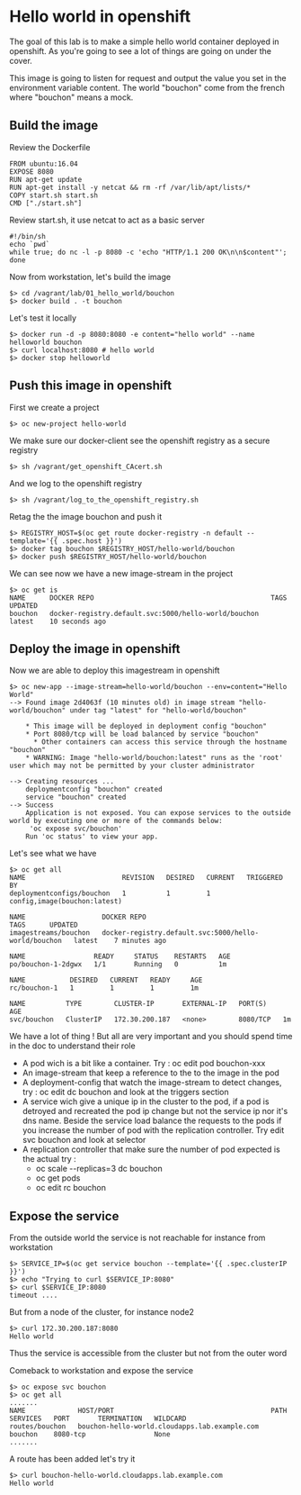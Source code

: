 # Hello world in openshift 

The goal of this lab is to make a simple hello world container deployed in openshift. As you're going to see a lot of things are going on under the cover.

This image is going to listen for request and output the value you set in the environment variable content. The world "bouchon" come from the french where "bouchon" means a mock. 

## Build the image  

Review the Dockerfile 
    
    FROM ubuntu:16.04
    EXPOSE 8080
    RUN apt-get update
    RUN apt-get install -y netcat && rm -rf /var/lib/apt/lists/*
    COPY start.sh start.sh
    CMD ["./start.sh"]
	
Review start.sh, it use netcat to act as a basic server 

	#!/bin/sh 
	echo `pwd`
	while true; do nc -l -p 8080 -c 'echo "HTTP/1.1 200 OK\n\n$content"'; done
	
Now from workstation, let's build the image 

	$> cd /vagrant/lab/01_hello_world/bouchon 
	$> docker build . -t bouchon
	
Let's test it locally 
    
	$> docker run -d -p 8080:8080 -e content="hello world" --name helloworld bouchon 
	$> curl localhost:8080 # hello world 
	$> docker stop helloworld 
	
## Push this image in openshift 

First we create a project 
   
    $> oc new-project hello-world

We make sure our docker-client see the openshift registry as a secure registry 

    $> sh /vagrant/get_openshift_CAcert.sh
 
And we log to the openshift registry 

    $> sh /vagrant/log_to_the_openshift_registry.sh
   
Retag the the image bouchon and push it 

    $> REGISTRY_HOST=$(oc get route docker-registry -n default --template='{{ .spec.host }}')
    $> docker tag bouchon $REGISTRY_HOST/hello-world/bouchon 
    $> docker push $REGISTRY_HOST/hello-world/bouchon
   
We can see now we have a new image-stream in the project 

    $> oc get is 
    NAME      DOCKER REPO                                            TAGS      UPDATED
    bouchon   docker-registry.default.svc:5000/hello-world/bouchon   latest    10 seconds ago  

## Deploy the image in openshift 
   
Now we are able to deploy this imagestream in openshift 

    $> oc new-app --image-stream=hello-world/bouchon --env=content="Hello World"
    --> Found image 2d4063f (10 minutes old) in image stream "hello-world/bouchon" under tag "latest" for "hello-world/bouchon"
    
        * This image will be deployed in deployment config "bouchon"
        * Port 8080/tcp will be load balanced by service "bouchon"
          * Other containers can access this service through the hostname "bouchon"
        * WARNING: Image "hello-world/bouchon:latest" runs as the 'root' user which may not be permitted by your cluster administrator
    
    --> Creating resources ...
        deploymentconfig "bouchon" created
        service "bouchon" created
    --> Success
        Application is not exposed. You can expose services to the outside world by executing one or more of the commands below:
         'oc expose svc/bouchon'
        Run 'oc status' to view your app.
		
Let's see what we have  

    $> oc get all 
	NAME                        REVISION   DESIRED   CURRENT   TRIGGERED BY
    deploymentconfigs/bouchon   1          1         1         config,image(bouchon:latest)
    
    NAME                   DOCKER REPO                                            TAGS      UPDATED
    imagestreams/bouchon   docker-registry.default.svc:5000/hello-world/bouchon   latest    7 minutes ago
    
    NAME                 READY     STATUS    RESTARTS   AGE
    po/bouchon-1-2dgwx   1/1       Running   0          1m
    
    NAME           DESIRED   CURRENT   READY     AGE
    rc/bouchon-1   1         1         1         1m
    
    NAME          TYPE        CLUSTER-IP       EXTERNAL-IP   PORT(S)    AGE
    svc/bouchon   ClusterIP   172.30.200.187   <none>        8080/TCP   1m
	
We have a lot of thing ! But all are very important and you should spend time in the doc to understand their role 

*  A pod wich is a bit like a container. Try : oc edit pod bouchon-xxx
*  An image-stream that keep a reference to the to the image in the pod 
*  A deployment-config that watch the image-stream to detect changes, try : oc edit dc bouchon and look at the triggers section
*  A service wich give a unique ip in the cluster to the pod, if a pod is detroyed and recreated the pod ip change but not the service ip nor it's dns name. Beside the service load balance the requests to the pods if you increase the number of pod with the replication controller. Try edit svc bouchon and look at selector
*  A replication controller that make sure the number of pod  expected is the actual try : 
   *   oc scale --replicas=3 dc bouchon 
   *   oc get pods 
   *   oc edit rc bouchon 

## Expose the service 

From the outside world the service is not reachable for instance from workstation 

    $> SERVICE_IP=$(oc get service bouchon --template='{{ .spec.clusterIP }}')
	$> echo "Trying to curl $SERVICE_IP:8080"
    $> curl $SERVICE_IP:8080
	timeout ....
	
But from a node of the cluster, for instance node2 

    $> curl 172.30.200.187:8080 
	Hello world 
	
Thus the service is accessible from the cluster but not from the outer word 

Comeback to workstation and expose the service 

    $> oc expose svc bouchon
    $> oc get all 
	.......
	NAME             HOST/PORT                                       PATH      SERVICES   PORT       TERMINATION   WILDCARD
    routes/bouchon   bouchon-hello-world.cloudapps.lab.example.com             bouchon    8080-tcp                 None
	.......
	
A route has been added let's try it 

    $> curl bouchon-hello-world.cloudapps.lab.example.com
	Hello world
	




	




	

	

